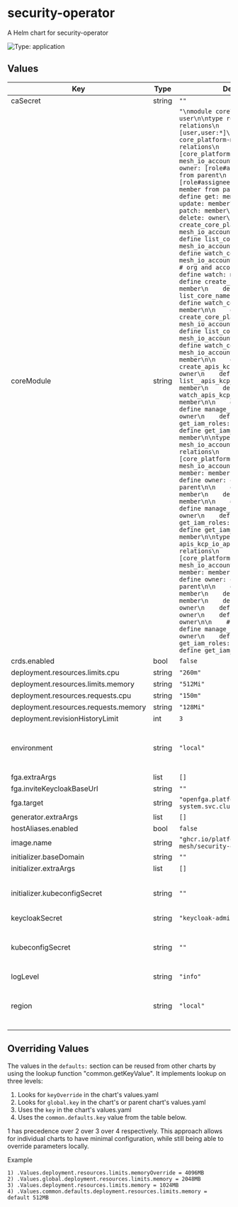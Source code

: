# security-operator

A Helm chart for security-operator

![Type: application](https://img.shields.io/badge/Type-application-informational?style=flat-square)
## Values
| Key | Type | Default | Description |
|-----|------|---------|-------------|
| caSecret | string | `""` |  |
| coreModule | string | `"\nmodule core\n\ntype user\n\ntype role\n  relations\n    define assignee: [user,user:*]\n\ntype core_platform-mesh_io_account\n  relations\n    define parent: [core_platform-mesh_io_account]\n\n    define owner: [role#assignee] or owner from parent\n    define member: [role#assignee] or owner or member from parent\n\n    define get: member\n    define update: member\n    define patch: member\n    define delete: owner\n\n    define create_core_platform-mesh_io_accounts: member\n    define list_core_platform-mesh_io_accounts: member\n    define watch_core_platform-mesh_io_accounts: member\n\n    # org and account specific\n    define watch: member\n\n    define create_core_namespaces: member\n    define list_core_namespaces: member\n    define watch_core_namespaces: member\n\n    define create_core_platform-mesh_io_accountinfos: member\n    define list_core_platform-mesh_io_accountinfos: member\n    define watch_core_platform-mesh_io_accountinfos: member\n\n    define create_apis_kcp_io_apibindings: owner\n    define list__apis_kcp_io_apibindings: member\n    define watch_apis_kcp_io_apibindings: member\n\n    # IAM specific\n    define manage_iam_roles: owner\n    define get_iam_roles: member\n    define get_iam_users: member\n\ntype core_platform-mesh_io_accountinfo\n  relations\n    define parent: [core_platform-mesh_io_account]\n\n    define member: member from parent\n    define owner: owner from parent\n\n    define get: member\n    define watch: member\n\n    # IAM specific\n    define manage_iam_roles: owner\n    define get_iam_roles: member\n    define get_iam_users: member\n\ntype apis_kcp_io_apibinding\n  relations\n    define parent: [core_platform-mesh_io_account]\n\n    define member: member from parent\n    define owner: owner from parent\n\n    define get: member\n    define watch: member\n    define update: owner\n    define patch: owner\n    define delete: owner\n\n    # IAM specific\n    define manage_iam_roles: owner\n    define get_iam_roles: member\n    define get_iam_users: member"` |  |
| crds.enabled | bool | `false` |  |
| deployment.resources.limits.cpu | string | `"260m"` |  |
| deployment.resources.limits.memory | string | `"512Mi"` |  |
| deployment.resources.requests.cpu | string | `"150m"` |  |
| deployment.resources.requests.memory | string | `"128Mi"` |  |
| deployment.revisionHistoryLimit | int | `3` |  |
| environment | string | `"local"` | environment indicator, used for logging and observability |
| fga.extraArgs | list | `[]` |  |
| fga.inviteKeycloakBaseUrl | string | `""` |  |
| fga.target | string | `"openfga.platform-mesh-system.svc.cluster.local:8081"` |  |
| generator.extraArgs | list | `[]` |  |
| hostAliases.enabled | bool | `false` |  |
| image.name | string | `"ghcr.io/platform-mesh/security-operator"` |  |
| initializer.baseDomain | string | `""` |  |
| initializer.extraArgs | list | `[]` |  |
| initializer.kubeconfigSecret | string | `""` | The kubeconfig secret for the initializer |
| keycloakSecret | string | `"keycloak-admin"` |  |
| kubeconfigSecret | string | `""` | The kubeconfig secret for operator and generator |
| logLevel | string | `"info"` |  |
| region | string | `"local"` | region indicator, used for logging and observability |

## Overriding Values

The values in the `defaults:` section can be reused from other charts by using the lookup function "common.getKeyValue". It implements lookup on three levels:

1. Looks for `keyOverride` in the chart's values.yaml
2. Looks for `global.key` in the chart's or parent chart's values.yaml
3. Uses the `key` in the chart's values.yaml
4. Uses the `common.defaults.key` value from the table below.

1 has precedence over 2 over 3 over 4 respectively. This approach allows for individual charts to have minimal configuration, while still being able to override parameters locally.

Example
```
1) .Values.deployment.resources.limits.memoryOverride = 4096MB
2) .Values.global.deployment.resources.limits.memory = 2048MB
3) .Values.deployment.resources.limits.memory = 1024MB
4) .Values.common.defaults.deployment.resources.limits.memory = default 512MB
```
